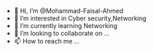 - 👋 Hi, I’m @Mohammad-Faisal-Ahmed
- 👀 I’m interested in Cyber security,Networking
- 🌱 I’m currently learning Networking
- 💞️ I’m looking to collaborate on ...
- 📫 How to reach me ...

<!---
Mohammad-Faisal-Ahmed/Mohammad-Faisal-Ahmed is a ✨ special ✨ repository because its `README.md` (this file) appears on your GitHub profile.
You can click the Preview link to take a look at your changes.
--->
